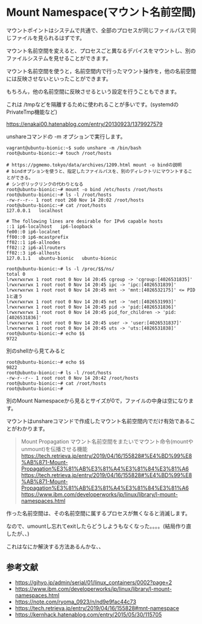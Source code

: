 # Mount Namespace(マウント名前空間)
マウントポイントはシステムで共通で、全部のプロセスが同じファイルパスで同じファイルを見られるはずです。

マウント名前空間を変えると、プロセスごと異なるデバイスをマウントし、別のファイルシステムを見せることができます。

マウント名前空間を使うと，名前空間内で行ったマウント操作を，他の名前空間には反映させないといったことができます。

もちろん，他の名前空間に反映させるという設定を行うこともできます。

これは /tmpなどを隔離するために使われることが多いです。(systemdのPrivateTmp機能など)

https://enakai00.hatenablog.com/entry/20130923/1379927579

unshareコマンドの -m オプションで実行します。

```
vagrant@ubuntu-bionic:~$ sudo unshare -m /bin/bash
root@ubuntu-bionic:~# touch /root/hosts

# https://pgmemo.tokyo/data/archives/1209.html mount -o bindの説明
# bindオプションを使うと、指定したファイルパスを、別のディレクトリにマウントすることができる。
# シンボリックリンクの代わりとなる
root@ubuntu-bionic:~# mount -o bind /etc/hosts /root/hosts
root@ubuntu-bionic:~# ls -l /root/hosts
-rw-r--r-- 1 root root 260 Nov 14 20:02 /root/hosts
root@ubuntu-bionic:~# cat /root/hosts
127.0.0.1   localhost
 
# The following lines are desirable for IPv6 capable hosts
::1 ip6-localhost   ip6-loopback
fe00::0 ip6-localnet
ff00::0 ip6-mcastprefix
ff02::1 ip6-allnodes
ff02::2 ip6-allrouters
ff02::3 ip6-allhosts
127.0.1.1   ubuntu-bionic   ubuntu-bionic
 
root@ubuntu-bionic:~# ls -l /proc/$$/ns/
total 0
lrwxrwxrwx 1 root root 0 Nov 14 20:45 cgroup -> 'cgroup:[4026531835]'
lrwxrwxrwx 1 root root 0 Nov 14 20:45 ipc -> 'ipc:[4026531839]'
lrwxrwxrwx 1 root root 0 Nov 14 20:45 mnt -> 'mnt:[4026532175]' <= PID 1と違う
lrwxrwxrwx 1 root root 0 Nov 14 20:45 net -> 'net:[4026531993]'
lrwxrwxrwx 1 root root 0 Nov 14 20:45 pid -> 'pid:[4026531836]'
lrwxrwxrwx 1 root root 0 Nov 14 20:45 pid_for_children -> 'pid:[4026531836]'
lrwxrwxrwx 1 root root 0 Nov 14 20:45 user -> 'user:[4026531837]'
lrwxrwxrwx 1 root root 0 Nov 14 20:45 uts -> 'uts:[4026531838]'
root@ubuntu-bionic:~# echo $$
9722
```

別のshellから見てみると

```
root@ubuntu-bionic:~# echo $$
9822
root@ubuntu-bionic:~# ls -l /root/hosts
-rw-r--r-- 1 root root 0 Nov 14 20:42 /root/hosts
root@ubuntu-bionic:~# cat /root/hosts
root@ubuntu-bionic:~#
```

別のMount Namespaceから見るとサイズが0で，ファイルの中身は空になります。

マウントはunshareコマンドで作成したマウント名前空間内でだけ有効であることがわかります。

> Mount Propagation
> マウント名前空間をまたいでマウント命令(mountやunmount)を伝播させる機能
> https://tech.retrieva.jp/entry/2019/04/16/155828#%E4%BD%99%E8%AB%871-Mount-Propagation%E3%81%AB%E3%81%A4%E3%81%84%E3%81%A6
> https://tech.retrieva.jp/entry/2019/04/16/155828#%E4%BD%99%E8%AB%871-Mount-Propagation%E3%81%AB%E3%81%A4%E3%81%84%E3%81%A6
> https://www.ibm.com/developerworks/jp/linux/library/l-mount-namespaces.html

作った名前空間は、その名前空間に属するプロセスが無くなると消滅します。

なので、umountし忘れてexitしたらどうしようもなくなった。。。。(結局作り直したが、、)

これはなにか解決する方法あるんかな、、

## 参考文献
* https://gihyo.jp/admin/serial/01/linux_containers/0002?page=2
* https://www.ibm.com/developerworks/jp/linux/library/l-mount-namespaces.html
* https://note.com/ryoma_0923/n/nd9e9fac44c73
* https://tech.retrieva.jp/entry/2019/04/16/155828#mnt-namespace
* https://kernhack.hatenablog.com/entry/2015/05/30/115705
